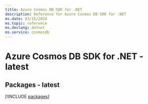 ```yaml
---
title: Azure Cosmos DB SDK for .NET
description: Reference for Azure Cosmos DB SDK for .NET
ms.date: 03/15/2024
ms.topic: reference
ms.devlang: dotnet
ms.service: cosmosdb
---
```

# Azure Cosmos DB SDK for .NET - latest
## Packages - latest
[!INCLUDE [packages](cosmos-db-index.md)]